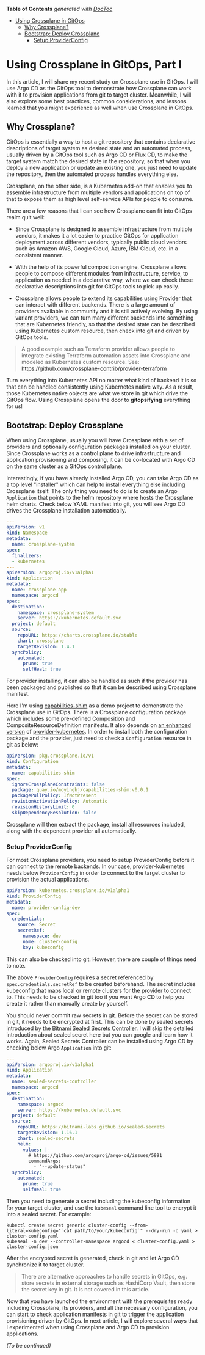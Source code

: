 <!-- START doctoc generated TOC please keep comment here to allow auto update -->
<!-- DON'T EDIT THIS SECTION, INSTEAD RE-RUN doctoc TO UPDATE -->
**Table of Contents**  *generated with [DocToc](https://github.com/thlorenz/doctoc)*

- [Using Crossplane in GitOps](#using-crossplane-in-gitops)
  - [Why Crossplane?](#why-crossplane)
  - [Bootstrap: Deploy Crossplane](#bootstrap-deploy-crossplane)
    - [Setup ProviderConfig](#setup-providerconfig)

<!-- END doctoc generated TOC please keep comment here to allow auto update -->

# Using Crossplane in GitOps, Part I

In this article, I will share my recent study on Crossplane use in GitOps. I will use Argo CD as the GitOps tool to demonstrate how Crossplane can work with it to provision applications from git to target cluster. Meanwhile, I will also explore some best practices, common considerations, and lessons learned that you might experience as well when use Crossplane in GitOps.

## Why Crossplane?

GitOps is essentially a way to host a git repository that contains declarative descriptions of target system as desired state and an automated process, usually driven by a GitOps tool such as Argo CD or Flux CD, to make the target system match the desired state in the repository, so that when you deploy a new application or update an existing one, you just need to update the repository, then the automated process handles everything else.

Crossplane, on the other side, is a Kubernetes add-on that enables you to assemble infrastructure from multiple vendors and applications on top of that to expose them as high level self-service APIs for people to consume.

There are a few reasons that I can see how Crossplane can fit into GitOps realm quit well:

* Since Crossplane is designed to assemble infrastructure from multiple vendors, it makes it a lot easier to practice GitOps for application deployment across different vendors, typically public cloud vendors such as Amazon AWS, Google Cloud, Azure, IBM Cloud, etc. in a consistent manner.

* With the help of its powerful composition engine, Crossplane allows people to compose different modules from infrastructure, service, to application as needed in a declarative way, where we can check these declarative descriptions into git for GitOps tools to pick up easily.

* Crossplane allows people to extend its capabilities using Provider that can interact with different backends. There is a large amount of providers available in community and it is still actively evolving. By using variant providers, we can turn many different backends into something that are Kubernetes friendly, so that the desired state can be described using Kubernetes custom resource, then check into git and driven by GitOps tools.

> A good example such as Terraform provider allows people to integrate existing Terraform automation assets into Crossplane and modeled as Kubernetes custom resource. See: https://github.com/crossplane-contrib/provider-terraform

Turn everything into Kubernetes API no matter what kind of backend it is so that can be handled consistently using Kubernetes native way. As a result, those Kubernetes native objects are what we store in git which drive the GitOps flow. Using Crossplane opens the door to **gitopsifying** everything for us!

## Bootstrap: Deploy Crossplane

When using Crossplane, usually you will have Crossplane with a set of providers and optionally configuration packages installed on your cluster. Since Crossplane works as a control plane to drive infrastructure and application provisioning and composing, it can be co-located with Argo CD on the same cluster as a GitOps control plane.

Interestingly, if you have already installed Argo CD, you can take Argo CD as a top level "installer" which can help to install everything else including Crossplane itself. The only thing you need to do is to create an Argo `Application` that points to the helm repository where hosts the Crossplane helm charts. Check below YAML manifest into git, you will see Argo CD drives the Crossplane installation automatically.

```yaml
---
apiVersion: v1
kind: Namespace
metadata:
  name: crossplane-system 
spec:
  finalizers:
  - kubernetes 
---
apiVersion: argoproj.io/v1alpha1
kind: Application
metadata:
  name: crossplane-app
  namespace: argocd
spec:
  destination:
    namespace: crossplane-system
    server: https://kubernetes.default.svc
  project: default
  source:
    repoURL: https://charts.crossplane.io/stable
    chart: crossplane
    targetRevision: 1.4.1
  syncPolicy:
    automated:
      prune: true
      selfHeal: true
```

For provider installing, it can also be handled as such if the provider has been packaged and published so that it can be described using Crossplane manifest.

Here I'm using [capabilities-shim](https://github.com/morningspace/capabilities-shim) as a demo project to demonstrate the Crossplane use in GitOps. There is a Crossplane configuration package which includes some pre-defined Composition and CompositeResourceDefinition manifests. It also depends on [an enhanced version](https://github.com/morningspace/provider-kubernetes) of [provider-kubernetes](https://github.com/crossplane-contrib/provider-kubernetes). In order to install both the configuration package and the provider, just need to check a `Configuration` resource in git as below:

```yaml
apiVersion: pkg.crossplane.io/v1
kind: Configuration
metadata:
  name: capabilities-shim
spec:
  ignoreCrossplaneConstraints: false
  package: quay.io/moyingbj/capabilities-shim:v0.0.1
  packagePullPolicy: IfNotPresent
  revisionActivationPolicy: Automatic
  revisionHistoryLimit: 0
  skipDependencyResolution: false
```

Crossplane will then extract the package, install all resources included, along with the dependent provider all automatically.

### Setup ProviderConfig

For most Crossplane providers, you need to setup ProviderConfig before it can connect to the remote backends. In our case, provider-kubernetes needs below `ProviderConfig` in order to connect to the target cluster to provision the actual applications. 

```yaml
apiVersion: kubernetes.crossplane.io/v1alpha1
kind: ProviderConfig
metadata:
  name: provider-config-dev
spec:
  credentials:
    source: Secret
    secretRef:
      namespace: dev
      name: cluster-config
      key: kubeconfig
```

This can also be checked into git. However, there are couple of things need to note.

The above `ProviderConfig` requires a secret referenced by `spec.credentials.secretRef` to be created beforehand. The secret includes kubeconfig that maps local or remote clusters for the provider to connect to. This needs to be checked in git too if you want Argo CD to help you create it rather than manually create by yourself.

You should never commit raw secrets in git. Before the secret can be stored in git, it needs to be encrypted at first. This can be done by sealed secrets introduced by the [Bitnami Sealed Secrets Controller](https://engineering.bitnami.com/articles/sealed-secrets.html). I will skip the detailed introduction about sealed secret here but you can google and learn how it works. Again, Sealed Secrets Controller can be installed using Argo CD by checking below Argo `Application` into git:

```yaml
---
apiVersion: argoproj.io/v1alpha1
kind: Application
metadata:
  name: sealed-secrets-controller
  namespace: argocd
spec:
  destination:
    namespace: argocd
    server: https://kubernetes.default.svc
  project: default
  source:
    repoURL: https://bitnami-labs.github.io/sealed-secrets
    targetRevision: 1.16.1
    chart: sealed-secrets
    helm:
      values: |-
        # https://github.com/argoproj/argo-cd/issues/5991
        commandArgs:
          - "--update-status"
  syncPolicy:
    automated:
      prune: true
      selfHeal: true
```

Then you need to generate a secret including the kubeconfig information for your target cluster, and use the `kubeseal` command line tool to encrypt it into a sealed secret. For example:

```console
kubectl create secret generic cluster-config --from-literal=kubeconfig="`cat path/to/your/kubeconfig`" --dry-run -o yaml > cluster-config.yaml
kubeseal -n dev --controller-namespace argocd < cluster-config.yaml > cluster-config.json
```

After the encrypted secret is generated, check in git and let Argo CD synchronize it to target cluster.

> There are alternative approaches to handle secrets in GitOps, e.g. store secrets in external storage such as HashiCorp Vault, then store the secret key in git. It is not covered in this article.

Now that you have launched the environment with the prerequisites ready including Crossplane, its providers, and all the necessary configuration, you can start to check application manifests in git to trigger the application provisioning driven by GitOps. In next article, I will explore several ways that I experimented when using Crossplane and Argo CD to provision applications.

*(To be continued)*
